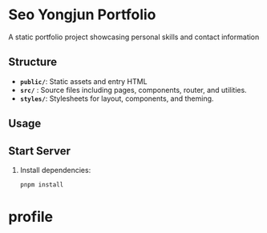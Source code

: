 # Seo Yongjun Portfolio

A static portfolio project showcasing personal skills and contact information

## Structure

- **`public/`**: Static assets and entry HTML
- **`src/`** : Source files including pages, components, router, and utilities.
- **`styles/`**: Stylesheets for layout, components, and theming.

## Usage

## Start Server

1. Install dependencies:
   ```bash
   pnpm install
   ```
# profile
